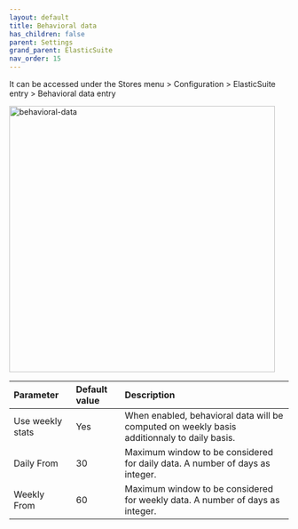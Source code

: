 ```yaml
---
layout: default
title: Behavioral data
has_children: false
parent: Settings
grand_parent: ElasticSuite
nav_order: 15
---
```


It can be accessed under the Stores menu > Configuration > ElasticSuite entry > Behavioral data entry

<img width="479" alt="behavioral-data" src="https://user-images.githubusercontent.com/98949123/156211033-125f1156-06af-4f63-bc58-32a6a30e8679.PNG">

| Parameter    | Default value | Description |
|:-------------|:------------------|:------|
|Use weekly stats|Yes|When enabled, behavioral data will be computed on weekly basis additionnaly to daily basis.|
|Daily From|30|Maximum window to be considered for daily data. A number of days as integer.|
|Weekly From|60|Maximum window to be considered for weekly data. A number of days as integer.|
